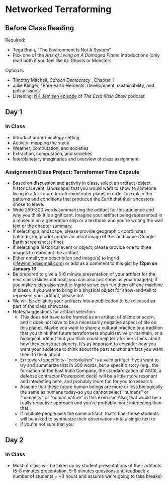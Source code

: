 # Networked Terraforming

## Before Class Reading

Required:

- Tega Brain, "The Environment Is Not A System"
- Pick one of the *Arts of Living on A Damaged Planet* introductions (only read both if you feel like it): Ghosts or Monsters

Optional: 

- Timothy Mitchell, *Carbon Democracy* , Chapter 1
- Julie Klinger, "Rare earth elements: Development, sustainability, and policy issues"
- Listening: [NK Jemisen episode](https://www.youtube.com/watch?v=I6xyFQhbsjQ) of *The Ezra Klein Show* podcast 

## Day 1

### In Class

- Introduction/terminology setting
- Activity: mapping the stack
- Weather, computation, and societies
- Extraction, computation, and societies
- Interplanetary imaginaries and overview of class assignment

### Assignment/Class Project: Terraformer Time Capsule

- Based on discussion and activity in class, select an artifact (object, historical event, landscape) that you would want to show to someone living in a far-future terraformed outer planet in order to explain the patterns and conditions that produced the Earth that their ancestors chose to leave.
- Write 250-300 words summarizing the artifact for this audience and why you think it is significant. Imagine your artifact being represented in a museum on a generation ship or a textbook and you're writing the wall text or the chapter summary. 
- If selecting a landscape, please provide geographic coordinates (latitude, longitude) and/or an aerial image of the landscape (Google Earth screenshot is fine)
- If selecting a historical event or object, please provide one to three images to represent the artifact. 
- Either email your description and image(s) to Ingrid (lifewinning@gmail.com) or add as a comment to this gist by **12pm on  January 16**. 
- Be prepared to give a 5-8 minute presentation of your artifact for the next class (slides optional; you can also just show us your image(s); if you make slides also send to Ingrid so we can run them off one machine in class). If you want to bring in a physical object for show-and-tell to represent your artifact, please do!
- We will be collating your artifacts into a publication to be released as part of the class showcase.
- Notes/suggestions for artifact selection 
  - This does not have to be framed as an artifact of blame or scorn, and it does not have to be a necessarily negative aspect of life on this planet. Maybe you want to share a cultural practice or a tradition that you think that future terraformers should revive or maintain, or a biological artifact that you think could help terraformers think about how they construct planets. It's as important to consider *how* you want your audience to think about the past as *what* artifact you want them to think about. 
  - Err toward specificity–"colonialism" is a valid artifact if you want to try and summarize that in 300 words, but a specific story (e.g., the formation of the East India Company, the standardization of ASCII, a defense contractor Powerpoint deck) will be a little more resonant and interesting here, and probably more fun for you to research.
  - Assume that these future human beings are more or less biologically the same as humans today–so you cannot select "humans" or "humanity" or "human nature" in this exercise. Also, that would be a really reductive approach and you're probably more interesting than that.
  - If multiple people pick the same artifact, that's fine; those students will be asked to synthesize their observations into a single text to 
  - If you're not sure that you  

## Day 2

### In Class

- Most of class will be taken up by student presentations of their artifacts (5-8 minutes presentation, 5-8 minutes questions and feedback x number of students = ~3 hours and assume we're going to take breaks)



